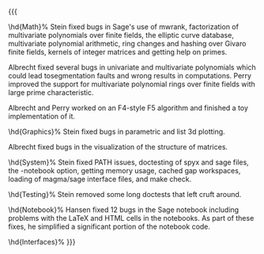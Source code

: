 {{{

\hd{Math}%
Stein fixed bugs in Sage's use of mwrank, factorization of
multivariate polynomials over finite fields, the elliptic curve
database, multivariate polynomial arithmetic, ring changes and hashing over Givaro finite fields, kernels of integer matrices and getting help on primes.

Albrecht fixed several bugs in univariate and multivariate polynomials which could lead tosegmentation faults and wrong results in computations. Perry improved the support for multivariate polynomial rings over finite fields with large prime characteristic.


Albrecht and Perry worked on an F4-style F5 algorithm and finished a toy implementation of it.


\hd{Graphics}%
Stein fixed bugs in parametric and list 3d plotting.

Albrecht fixed bugs in the visualization of the structure of matrices.

\hd{System}%
Stein fixed PATH issues, doctesting of spyx and sage files, the -notebook option, getting memory
usage, cached gap workspaces, loading of magma/sage interface files, and make check.

\hd{Testing}%
Stein removed some long doctests that left cruft around.

\hd{Notebook}%
Hansen fixed 12 bugs in the Sage notebook including problems with the LaTeX and HTML cells in the notebooks. As part of these fixes, he simplified a significant portion of the notebook code.

\hd{Interfaces}%
}}}
